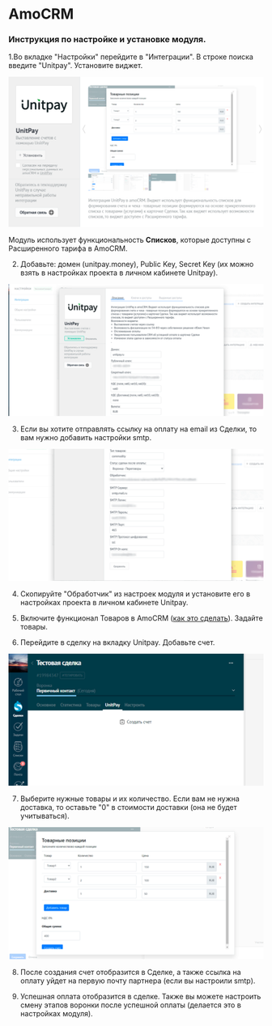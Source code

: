 # AmoCRM

### Инструкция по настройке и установке модуля.

1.Во вкладке "Настройки" перейдите в "Интеграции". В строке поиска введите "Unitpay". Установите виджет.

![](../../.gitbook/assets/11111.png)

Модуль использует функциональность **Списков**, которые доступны с Расширенного тарифа в AmoCRM.

2. Добавьте: домен \(unitpay.money\), Public Key, Secret Key \(их можно взять в настройках проекта в личном кабинете Unitpay\). 

![](../../.gitbook/assets/11.png)

3. Если вы хотите отправлять ссылку на оплату на email из Сделки, то вам нужно добавить настройки smtp.

![](../../.gitbook/assets/22.png)

4. Скопируйте "Обработчик" из настроек модуля и установите его в настройках проекта в личном кабинете Unitpay.

5. Включите функционал Товаров в AmoCRM \([как это сделать](https://www.amocrm.ru/support/lists/products)\). Задайте товары.

6. Перейдите в сделку на вкладку Unitpay. Добавьте счет. 

![](../../.gitbook/assets/33.png)

7. Выберите нужные товары и их количество. Если вам не нужна доставка, то оставьте "0" в стоимости доставки \(она не будет учитываться\).

![](../../.gitbook/assets/44.png)

8. После создания счет отобразится в Сделке, а также ссылка на оплату уйдет на первую почту партнера \(если вы настроили smtp\). 

9. Успешная оплата отобразится в сделке. Также вы можете настроить смену этапов воронки после успешной оплаты \(делается это в настройках модуля\).


